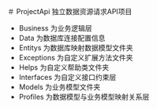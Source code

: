 ＃ ProjectApi 独立数据资源请求API项目

- Business 为业务逻辑层
- Data 为数据库连接配置信息
- Entitys 为数据库映射数据模型文件夹
- Exceptions 为自定义扩展方法文件夹
- Helps 为自定义帮助类文件夹
- Interfaces 为自定义接口约束层
- Models 为业务模型文件夹
- Profiles 为数据模型与业务模型映射关系层
